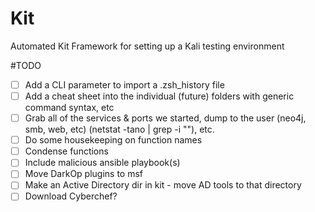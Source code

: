 # Kit
Automated Kit Framework for setting up a Kali testing environment


#TODO

- [ ] Add a CLI parameter to import a .zsh_history file
- [ ] Add a cheat sheet into the individual (future) folders with generic command syntax, etc
- [ ] Grab all of the services & ports we started, dump to the user (neo4j, smb, web, etc) (netstat -tano | grep -i "<port>"), etc.
- [ ] Do some housekeeping on function names
- [ ] Condense functions
- [ ] Include malicious ansible playbook(s)
- [ ] Move DarkOp plugins to msf
- [ ] Make an Active Directory dir in kit - move AD tools to that directory
- [ ] Download Cyberchef?
